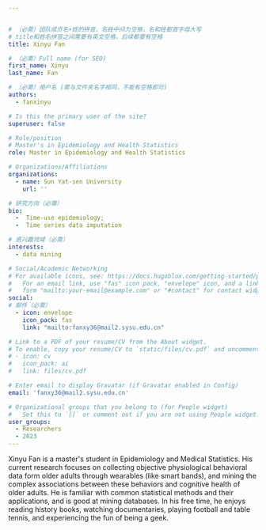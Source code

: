 ```yaml
---


# （必需）团队成员名+姓的拼音，名姓中间为空格，名和姓都首字母大写
# title和姓名拼音之间需要有英文空格，后续都要有空格
title: Xinyu Fan

# （必需）Full name (for SEO)
first_name: Xinyu
last_name: Fan

# （必需）用户名 (需与文件夹名字相同，不能有空格即可)
authors:
  - fanxinyu

# Is this the primary user of the site?
superuser: false

# Role/position
# Master's in Epidemiology and Health Statistics
role: Master in Epidemiology and Health Statistics

# Organizations/Affiliations
organizations:
  - name: Sun Yat-sen University
    url: ''

# 研究方向（必需）
bio: 
  -  Time-use epidemiology; 
  -  Time series data imputation

# 感兴趣领域（必需）
interests:
  - data mining

# Social/Academic Networking
# For available icons, see: https://docs.hugoblox.com/getting-started/page-builder/#icons
#   For an email link, use "fas" icon pack, "envelope" icon, and a link in the
#   form "mailto:your-email@example.com" or "#contact" for contact widget.
social:
# 邮件（必需）
  - icon: envelope
    icon_pack: fas
    link: "mailto:fanxy36@mail2.sysu.edu.cn"

# Link to a PDF of your resume/CV from the About widget.
# To enable, copy your resume/CV to `static/files/cv.pdf` and uncomment the lines below.
# - icon: cv
#   icon_pack: ai
#   link: files/cv.pdf

# Enter email to display Gravatar (if Gravatar enabled in Config)
email: 'fanxy36@mail2.sysu.edu.cn'

# Organizational groups that you belong to (for People widget)
#   Set this to `[]` or comment out if you are not using People widget.
user_groups:
  - Researchers
  - 2023
---
```


Xinyu Fan is a master's student in Epidemiology and Medical Statistics. His current research focuses on collecting objective physiological behavioral data form older adults through wearables (like smart bands), and mining the complex associations between these behaviors and cognitive health of older adults. He is familiar with common statistical methods and their applications, and is good at mining databases. In his free time, he enjoys reading history books, watching documentaries, playing football and table tennis, and experiencing the fun of being a geek.


